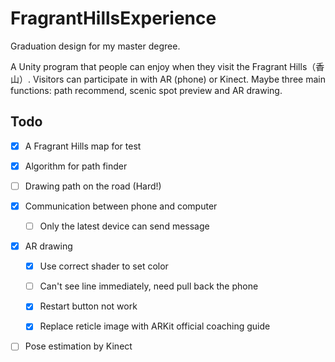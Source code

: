 # FragrantHillsExperience
Graduation design for my master degree.

A Unity program that people can enjoy when they visit the Fragrant Hills（香山）. Visitors can participate in with AR (phone) or Kinect. Maybe  three main functions: path recommend, scenic spot preview and AR drawing.



## Todo

- [x] A Fragrant Hills map for test

- [x] Algorithm for path finder

- [ ] Drawing path on the road (Hard!)

- [x] Communication between phone and computer

  - [ ] Only the latest device can send message

- [x] AR drawing

  - [x] Use correct shader to set color

  - [ ] Can't see line immediately, need pull back the phone

  - [x] Restart button not work

  - [x] Replace reticle image with ARKit official coaching guide 

- [ ] Pose estimation by Kinect

  
